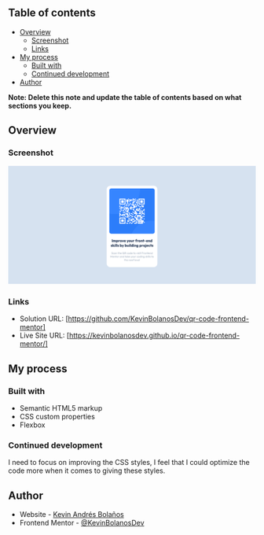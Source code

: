 ## Table of contents

- [Overview](#overview)
  - [Screenshot](#screenshot)
  - [Links](#links)
- [My process](#my-process)
  - [Built with](#built-with)
  - [Continued development](#continued-development)
- [Author](#author)

**Note: Delete this note and update the table of contents based on what sections you keep.**

## Overview

### Screenshot

![](./images/Screenshot%202023-12-23%20at%2010-25-39%20Frontend%20Mentor%20QR%20code%20component.png)

### Links

- Solution URL: [https://github.com/KevinBolanosDev/qr-code-frontend-mentor]
- Live Site URL: [https://kevinbolanosdev.github.io/qr-code-frontend-mentor/]

## My process

### Built with

- Semantic HTML5 markup
- CSS custom properties
- Flexbox

### Continued development

I need to focus on improving the CSS styles, I feel that I could optimize the code more when it comes to giving these styles.

## Author

- Website - [Kevin Andrés Bolaños](https://kevin-bolanos-dev-cv.netlify.app/)
- Frontend Mentor - [@KevinBolanosDev](https://www.frontendmentor.io/profile/KevinBolanosDev)